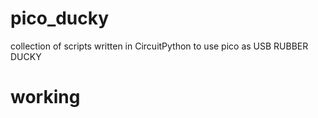 # pico_ducky
collection of scripts written in CircuitPython to use pico as USB RUBBER DUCKY 
# working
